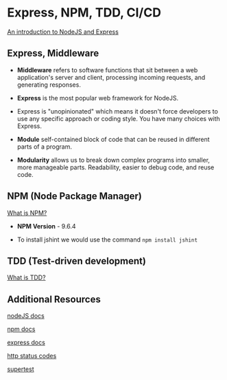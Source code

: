 # Express, NPM, TDD, CI/CD

[An introduction to NodeJS and Express](https://developer.mozilla.org/en-US/docs/Learn/Server-side/Express_Nodejs/Introduction)

## Express, Middleware

- **Middleware** refers to software functions that sit between a web application's server and client, processing incoming requests, and generating responses.

- **Express** is the most popular web framework for NodeJS.

- Express is "unopinionated" which means it doesn't force developers to use any specific approach or coding style. You have many choices with Express.

- **Module** self-contained block of code that can be reused in different parts of a program.

- **Modularity** allows us to break down complex programs into smaller, more manageable parts. Readability, easier to debug code, and reuse code.

## NPM (Node Package Manager)

[What is NPM?](https://docs.npmjs.com/about-npm)

- **NPM Version** - 9.6.4

- To install jshint we would use the command `npm install jshint`

## TDD (Test-driven development)

[What is TDD?](https://www.agilealliance.org/glossary/tdd/#q=~(infinite~false~filters~(postType~(~'page~'post~'aa_book~'aa_event_session~'aa_experience_report~'aa_glossary~'aa_research_paper~'aa_video)~tags~(~'tdd))~searchTerm~'~sort~false~sortDirection~'asc~page~1))












## Additional Resources

[nodeJS docs](https://nodejs.org/en/docs)

[npm docs](https://docs.npmjs.com/)

[express docs](https://expressjs.com/en/4x/api.html)

[http status codes](https://www.restapitutorial.com/httpstatuscodes.html)

[supertest](https://github.com/ladjs/supertest)